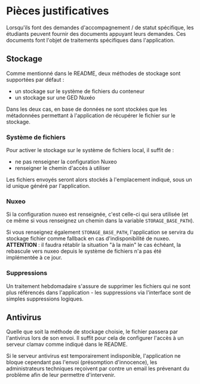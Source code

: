 # Pièces justificatives

Lorsqu'ils font des demandes d'accompagnement / de statut spécifique, les étudiants peuvent fournir des documents
appuyant leurs demandes. Ces documents font l'objet de traitements spécifiques dans l'application.

## Stockage

Comme mentionné dans le README, deux méthodes de stockage sont supportées par défaut :

* un stockage sur le système de fichiers du conteneur
* un stockage sur une GED Nuxéo

Dans les deux cas, en base de données ne sont stockées que les métadonnées permettant à l'application de récupérer le
fichier sur le stockage.

### Système de fichiers

Pour activer le stockage sur le système de fichiers local, il suffit de :

* ne pas renseigner la configuration Nuxeo
* renseigner le chemin d'accès à utiliser

Les fichiers envoyés seront alors stockés à l'emplacement indiqué, sous un id unique généré par l'application.

### Nuxeo

Si la configuration nuxeo est renseignée, c'est celle-ci qui sera utilisée (et ce même si vous renseignez un chemin dans
la variable `STORAGE_BASE_PATH`).

Si vous renseignez également `STORAGE_BASE_PATH`, l'application se servira du stockage fichier comme fallback en cas
d'indisponibilité de nuxeo.  
**ATTENTION** : il faudra rétablir la situation "à la main" le cas échéant, la rebascule
vers nuxeo depuis le système de fichiers n'a pas été implémentée à ce jour.

### Suppressions

Un traitement hebdomadaire s'assure de supprimer les fichiers qui ne sont plus référencés dans l'application - les
suppressions via l'interface sont de simples suppressions logiques.

## Antivirus

Quelle que soit la méthode de stockage choisie, le fichier passera par l'antivirus lors de son envoi. Il suffit pour
cela de configurer l'accès à un serveur clamav comme indiqué dans le README.

Si le serveur antivirus est temporairement indisponible, l'application ne bloque cependant pas l'envoi (présomption
d'innocence), les administrateurs techniques reçoivent par contre un email les prévenant du problème afin de leur
permettre d'intervenir.

